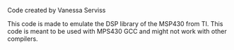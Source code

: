 Code created by Vanessa Serviss

This code is made to emulate the DSP library of the MSP430 from TI.
This code is meant to be used with MPS430 GCC and might not work with other compilers.
